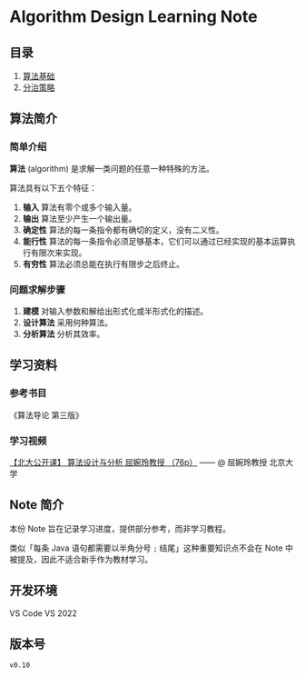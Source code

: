 # Algorithm Design Learning Note

## 目录

1. [算法基础](./index/algorithm-basic.md)  
2. [分治策略](./index/divideConquer.md)  

## 算法简介

### 简单介绍

**算法** (algorithm) 是求解一类问题的任意一种特殊的方法。  

算法具有以下五个特征：  

1. **输入** 算法有零个或多个输入量。  
2. **输出** 算法至少产生一个输出量。  
3. **确定性** 算法的每一条指令都有确切的定义，没有二义性。  
4. **能行性** 算法的每一条指令必须足够基本，它们可以通过已经实现的基本运算执行有限次来实现。  
5. **有穷性** 算法必须总能在执行有限步之后终止。  

### 问题求解步骤

1. **建模** 对输入参数和解给出形式化或半形式化的描述。  
2. **设计算法** 采用何种算法。  
3. **分析算法** 分析其效率。

## 学习资料

### 参考书目

《算法导论 第三版》

### 学习视频  

[【北大公开课】 算法设计与分析 屈婉玲教授 （76p）](https://www.bilibili.com/video/BV1Ls411W7PB)  —— @ 屈婉玲教授 北京大学  

## Note 简介

本份 Note 旨在记录学习进度，提供部分参考，而非学习教程。

类似「每条 Java 语句都需要以半角分号 `;` 结尾」这种重要知识点不会在 Note 中被提及，因此不适合新手作为教材学习。

## 开发环境

VS Code
VS 2022

## 版本号

`v0.10`
